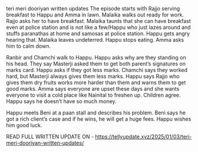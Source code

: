 teri meri dooriyan written updates
The episode starts with Rajjo serving breakfast to Happu and Amma in lawn. Malaika walks out ready for work. Rajjo asks her to have breakfast. Malaika taunts that she can have breakfast even at police station and is not like a few/Happu who just lazes around and stuffs paranathas at home and samosas at police station. Happu gets angry hearing that. Malaika leaves undeterred. Happu stops eating. Amma asks him to calm down.

Ranbir and Chamchi walk to Happu. Happu asks why are they standing on his head. They say Masterji asked them to get both parent’s signatures on marks card. Happu asks if they got less marks. Chamchi says they worked hard, but Masterji always gives them less marks. Happu says Rajjo who gives them dry fruits works more harder than them and warns them to get good marks. Amma says everyone are upset these days and she wants everyone to visit a cold place like Nainital to freshen up. Children agree. Happu says he doesn’t have so much money.

Happu meets Beni at a paan stall and describes his problem. Beni says he got a rich client’s case and if he wins, he will get a huge fees. Happu wishes him good luck.

READ FULL WRITTEN UPDATE ON - https://tellyupdate.xyz/2025/01/03/teri-meri-dooriyan-written-updates/
